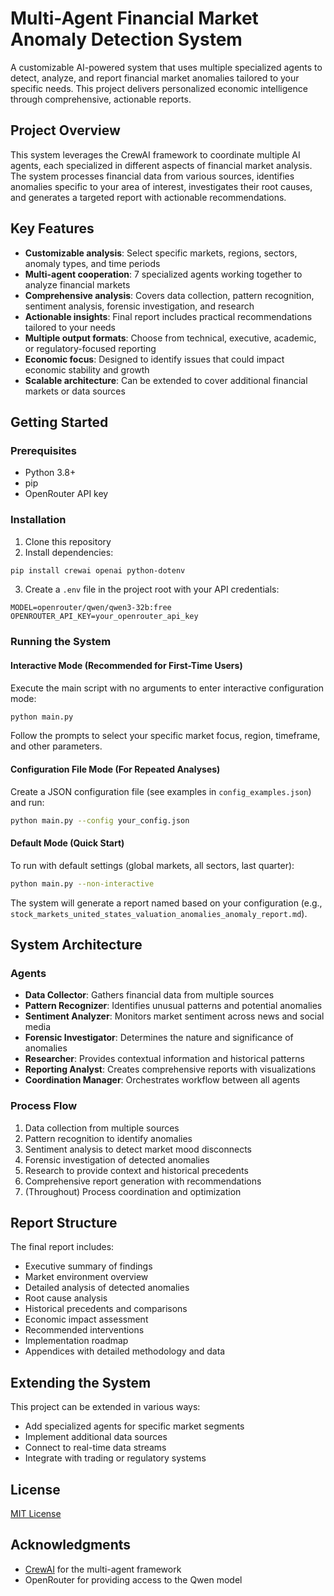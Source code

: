 # Multi-Agent Financial Market Anomaly Detection System

A customizable AI-powered system that uses multiple specialized agents to detect, analyze, and report financial market anomalies tailored to your specific needs. This project delivers personalized economic intelligence through comprehensive, actionable reports.

## Project Overview

This system leverages the CrewAI framework to coordinate multiple AI agents, each specialized in different aspects of financial market analysis. The system processes financial data from various sources, identifies anomalies specific to your area of interest, investigates their root causes, and generates a targeted report with actionable recommendations.

## Key Features

- **Customizable analysis**: Select specific markets, regions, sectors, anomaly types, and time periods
- **Multi-agent cooperation**: 7 specialized agents working together to analyze financial markets
- **Comprehensive analysis**: Covers data collection, pattern recognition, sentiment analysis, forensic investigation, and research
- **Actionable insights**: Final report includes practical recommendations tailored to your needs
- **Multiple output formats**: Choose from technical, executive, academic, or regulatory-focused reporting
- **Economic focus**: Designed to identify issues that could impact economic stability and growth
- **Scalable architecture**: Can be extended to cover additional financial markets or data sources

## Getting Started

### Prerequisites

- Python 3.8+
- pip
- OpenRouter API key

### Installation

1. Clone this repository
2. Install dependencies:

```bash
pip install crewai openai python-dotenv
```

3. Create a `.env` file in the project root with your API credentials:

```
MODEL=openrouter/qwen/qwen3-32b:free
OPENROUTER_API_KEY=your_openrouter_api_key
```

### Running the System

#### Interactive Mode (Recommended for First-Time Users)

Execute the main script with no arguments to enter interactive configuration mode:

```bash
python main.py
```

Follow the prompts to select your specific market focus, region, timeframe, and other parameters.

#### Configuration File Mode (For Repeated Analyses)

Create a JSON configuration file (see examples in `config_examples.json`) and run:

```bash
python main.py --config your_config.json
```

#### Default Mode (Quick Start)

To run with default settings (global markets, all sectors, last quarter):

```bash
python main.py --non-interactive
```

The system will generate a report named based on your configuration (e.g., `stock_markets_united_states_valuation_anomalies_anomaly_report.md`).

## System Architecture

### Agents

- **Data Collector**: Gathers financial data from multiple sources
- **Pattern Recognizer**: Identifies unusual patterns and potential anomalies
- **Sentiment Analyzer**: Monitors market sentiment across news and social media
- **Forensic Investigator**: Determines the nature and significance of anomalies
- **Researcher**: Provides contextual information and historical patterns
- **Reporting Analyst**: Creates comprehensive reports with visualizations
- **Coordination Manager**: Orchestrates workflow between all agents

### Process Flow

1. Data collection from multiple sources
2. Pattern recognition to identify anomalies
3. Sentiment analysis to detect market mood disconnects
4. Forensic investigation of detected anomalies
5. Research to provide context and historical precedents
6. Comprehensive report generation with recommendations
7. (Throughout) Process coordination and optimization

## Report Structure

The final report includes:

- Executive summary of findings
- Market environment overview
- Detailed analysis of detected anomalies
- Root cause analysis
- Historical precedents and comparisons
- Economic impact assessment
- Recommended interventions
- Implementation roadmap
- Appendices with detailed methodology and data

## Extending the System

This project can be extended in various ways:

- Add specialized agents for specific market segments
- Implement additional data sources
- Connect to real-time data streams
- Integrate with trading or regulatory systems

## License

[MIT License](LICENSE)

## Acknowledgments

- [CrewAI](https://github.com/joaomdmoura/crewAI) for the multi-agent framework
- OpenRouter for providing access to the Qwen model